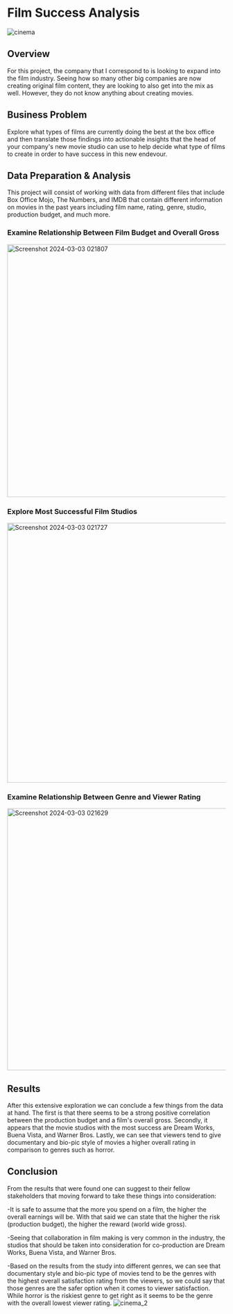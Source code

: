 # Film Success Analysis
![cinema](https://github.com/bvalencia07/Film_Success_Analysis/assets/149977850/2c2aea51-7f2f-4918-97ac-2d9c29969b8c)

## Overview
For this project, the company that I correspond to is looking to expand into the film industry. Seeing how so many other big companies are now creating original film content, they are looking to also get into the mix as well. However, they do not know anything about creating movies.
## Business Problem
Explore what types of films are currently doing the best at the box office and then translate those findings into actionable insights that the head of your company's new movie studio can use to help decide what type of films to create in order to have success in this new endevour.
## Data Preparation & Analysis
This project will consist of working with data from different files that include Box Office Mojo, The Numbers, and IMDB that contain different information on movies in the past years including film name, rating, genre, studio, production budget, and much more.
### Examine Relationship Between Film Budget and Overall Gross
<img width="581" alt="Screenshot 2024-03-03 021807" src="https://github.com/bvalencia07/Film_Success_Analysis/assets/149977850/119fd8f7-7e9d-4989-988b-7204e26a510c">

### Explore Most Successful Film Studios
<img width="597" alt="Screenshot 2024-03-03 021727" src="https://github.com/bvalencia07/Film_Success_Analysis/assets/149977850/3ff04b65-4a83-4f40-be18-341dd7611fbe">

### Examine Relationship Between Genre and Viewer Rating
<img width="602" alt="Screenshot 2024-03-03 021629" src="https://github.com/bvalencia07/Film_Success_Analysis/assets/149977850/bc6988a4-da59-4623-a6f9-1f466d25101e">

## Results
After this extensive exploration we can conclude a few things from the data at hand. The first is that there seems to be a strong positive correlation between the production budget and a film's overall gross. Secondly, it appears that the movie studios with the most success are Dream Works, Buena Vista, and Warner Bros. Lastly, we can see that viewers tend to give documentary and bio-pic style of movies a higher overall rating in comparison to genres such as horror.
## Conclusion
From the results that were found one can suggest to their fellow stakeholders that moving forward to take these things into consideration:

-It is safe to assume that the more you spend on a film, the higher the overall earnings will be. With that said we can state that the higher the risk (production budget), the higher the reward (world wide gross).

-Seeing that collaboration in film making is very common in the industry, the studios that should be taken into consideration for co-production are Dream Works, Buena Vista, and Warner Bros.

-Based on the results from the study into different genres, we can see that documentary style and bio-pic type of movies tend to be the genres with the highest overall satisfaction rating from the viewers, so we could say that those genres are the safer option when it comes to viewer satisfaction. While horror is the riskiest genre to get right as it seems to be the genre with the overall lowest viewer rating.
![cinema_2](https://github.com/bvalencia07/Film_Success_Analysis/assets/149977850/9f15ed96-6fc4-4312-b051-68339eafcb2b)
